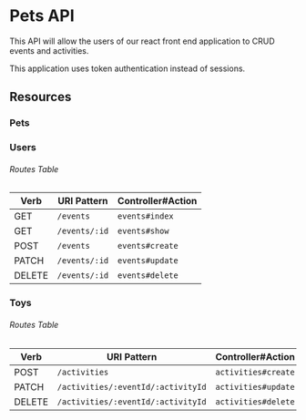 # Pets API

This API will allow the users of our react front end application to CRUD events and activities. 

This application uses token authentication instead of sessions. 

## Resources

### Pets

### Users

###### Routes Table
| Verb   | URI Pattern            | Controller#Action |
|--------|------------------------|-------------------|
| GET   | `/events`             | `events#index`    |
| GET   | `/events/:id`             | `events#show`    |
| POST  | `/events` | `events#create`  |
| PATCH | `/events/:id`        | `events#update`   |
| DELETE | `/events/:id`        | `events#delete`   |

### Toys

###### Routes Table
| Verb   | URI Pattern            | Controller#Action |
|--------|------------------------|-------------------|
| POST  | `/activities` | `activities#create`  |
| PATCH | `/activities/:eventId/:activityId`        | `activities#update`   |
| DELETE | `/activities/:eventId/:activityId`        | `activities#delete`   |